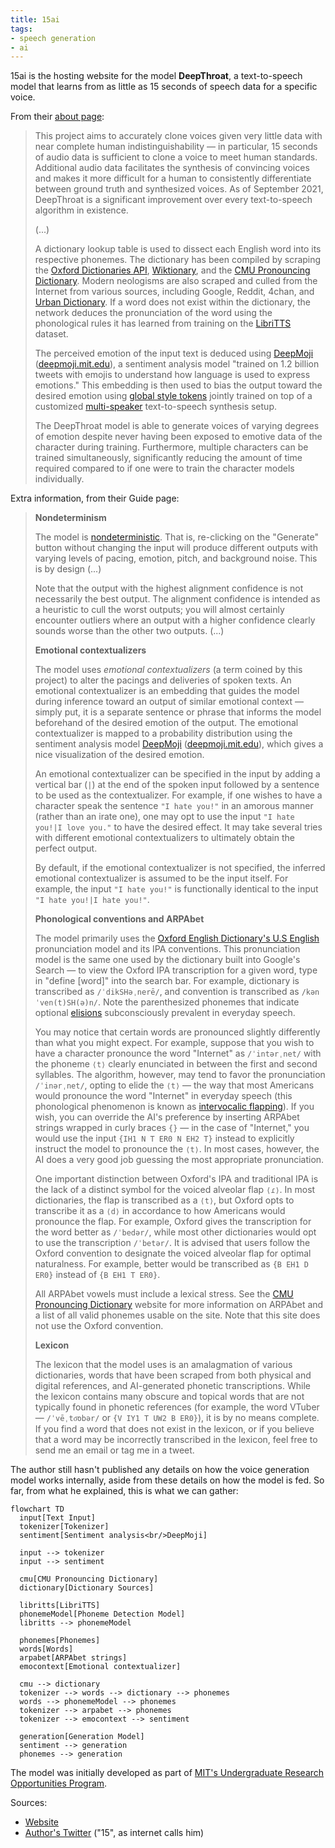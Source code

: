```yaml
---
title: 15ai
tags:
- speech generation
- ai
---
```

15ai is the hosting website for the model **DeepThroat**, a text-to-speech model that learns from as little as 15 seconds of speech data for a specific voice.

From their [about page](https://15.ai/about):

> This project aims to accurately clone voices given very little data with near complete human indistinguishability — in particular, 15 seconds of audio data is sufficient to clone a voice to meet human standards. Additional audio data facilitates the synthesis of convincing voices and makes it more difficult for a human to consistently differentiate between ground truth and synthesized voices. As of September 2021, DeepThroat is a significant improvement over every text-to-speech algorithm in existence.
>  
>  (...)
> 
> A dictionary lookup table is used to dissect each English word into its respective phonemes. The dictionary has been compiled by scraping the [Oxford Dictionaries API](https://developer.oxforddictionaries.com/), [Wiktionary](https://en.wiktionary.org/wiki/Wiktionary:Main_Page), and the [CMU Pronouncing Dictionary](http://www.speech.cs.cmu.edu/cgi-bin/cmudict). Modern neologisms are also scraped and culled from the Internet from various sources, including Google, Reddit, 4chan, and [Urban Dictionary](https://www.urbandictionary.com/). If a word does not exist within the dictionary, the network deduces the pronunciation of the word using the phonological rules it has learned from training on the [LibriTTS](https://research.google/tools/datasets/libri-tts/) dataset.
> 
> The perceived emotion of the input text is deduced using [DeepMoji](https://arxiv.org/pdf/1708.00524.pdf) ([deepmoji.mit.edu](https://deepmoji.mit.edu/)), a sentiment analysis model "trained on 1.2 billion tweets with emojis to understand how language is used to express emotions." This embedding is then used to bias the output toward the desired emotion using [global style tokens](https://arxiv.org/pdf/1803.09017.pdf) jointly trained on top of a customized [multi-speaker](https://arxiv.org/pdf/1910.10838.pdf) text-to-speech synthesis setup.
> 
> The DeepThroat model is able to generate voices of varying degrees of emotion despite never having been exposed to emotive data of the character during training. Furthermore, multiple characters can be trained simultaneously, significantly reducing the amount of time required compared to if one were to train the character models individually.
 
Extra information, from their Guide page:

> **Nondeterminism**
> 
> The model is [nondeterministic](https://en.wikipedia.org/wiki/Nondeterministic_algorithm). That is, re-clicking on the "Generate" button without changing the input will produce different outputs with varying levels of pacing, emotion, pitch, and background noise. This is by design (...)
> 
> Note that the output with the highest alignment confidence is not necessarily the best output. The alignment confidence is intended as a heuristic to cull the worst outputs; you will almost certainly encounter outliers where an output with a higher confidence clearly sounds worse than the other two outputs. (...)
> 
> **Emotional contextualizers**
> 
> The model uses *emotional contextualizers* (a term coined by this project) to alter the pacings and deliveries of spoken texts. An emotional contextualizer is an embedding that guides the model during inference toward an output of similar emotional context — simply put, it is a separate sentence or phrase that informs the model beforehand of the desired emotion of the output. The emotional contextualizer is mapped to a probability distribution using the sentiment analysis model [DeepMoji](https://arxiv.org/pdf/1708.00524.pdf) ([deepmoji.mit.edu](https://deepmoji.mit.edu/)), which gives a nice visualization of the desired emotion.
> 
> An emotional contextualizer can be specified in the input by adding a vertical bar (`|`) at the end of the spoken input followed by a sentence to be used as the contextualizer. For example, if one wishes to have a character speak the sentence `"I hate you!"` in an amorous manner (rather than an irate one), one may opt to use the input `"I hate you!|I love you."` to have the desired effect. It may take several tries with different emotional contextualizers to ultimately obtain the perfect output.
> 
> By default, if the emotional contextualizer is not specified, the inferred emotional contextualizer is assumed to be the input itself. For example, the input `"I hate you!"` is functionally identical to the input `"I hate you!|I hate you!"`.
> 
> **Phonological conventions and ARPAbet**
> 
> The model primarily uses the [Oxford English Dictionary's U.S English](https://public.oed.com/how-to-use-the-oed/key-to-pronunciation/%20pronunciation-model-US-english/) pronunciation model and its IPA conventions. This pronunciation model is the same one used by the dictionary built into Google's Search — to view the Oxford IPA transcription for a given word, type in "define [word]" into the search bar. For example, dictionary is transcribed as `/ˈdikSHəˌnerē/`, and convention is transcribed as `/kənˈven(t)SH(ə)n/`. Note the parenthesized phonemes that indicate optional [elisions](https://en.wikipedia.org/wiki/Elision) subconsciously prevalent in everyday speech.
> 
> You may notice that certain words are pronounced slightly differently than what you might expect. For example, suppose that you wish to have a character pronounce the word "Internet" as `/ˈintərˌnet/` with the phoneme `⟨t⟩` clearly enunciated in between the first and second syllables. The algorithm, however, may tend to favor the pronunciation `/ˈinərˌnet/`, opting to elide the `⟨t⟩` — the way that most Americans would pronounce the word "Internet" in everyday speech (this phonological phenomenon is known as [intervocalic flapping](https://en.wikipedia.org/wiki/Flapping)). If you wish, you can override the AI's preference by inserting ARPAbet strings wrapped in curly braces `{}` — in the case of "Internet," you would use the input `{IH1 N T ER0 N EH2 T}` instead to explicitly instruct the model to pronounce the `⟨t⟩`. In most cases, however, the AI does a very good job guessing the most appropriate pronunciation.
> 
> One important distinction between Oxford's IPA and traditional IPA is the lack of a distinct symbol for the voiced alveolar flap `⟨ɾ⟩`. In most dictionaries, the flap is transcribed as a `⟨t⟩`, but Oxford opts to transcribe it as a `⟨d⟩` in accordance to how Americans would pronounce the flap. For example, Oxford gives the transcription for the word better as `/ˈbedər/`, while most other dictionaries would opt to use the transcription `/ˈbetər/`. It is advised that users follow the Oxford convention to designate the voiced alveolar flap for optimal naturalness. For example, better would be transcribed as `{B EH1 D ER0}` instead of `{B EH1 T ER0}`.
> 
> All ARPAbet vowels must include a lexical stress. See the [CMU Pronouncing Dictionary](http://www.speech.cs.cmu.edu/cgi-bin/cmudict) website for more information on ARPAbet and a list of all valid phonemes usable on the site. Note that this site does not use the Oxford convention.
> 
> **Lexicon**
> 
> The lexicon that the model uses is an amalagmation of various dictionaries, words that have been scraped from both physical and digital references, and AI-generated phonetic transcriptions. While the lexicon contains many obscure and topical words that are not typically found in phonetic references (for example, the word VTuber — `/ˈvēˌto͞obər/` or `{V IY1 T UW2 B ER0}`), it is by no means complete. If you find a word that does not exist in the lexicon, or if you believe that a word may be incorrectly transcribed in the lexicon, feel free to send me an email or tag me in a tweet.

The author still hasn't published any details on how the voice generation model works internally, aside from these details on how the model is fed. So far, from what he explained, this is what we can gather:

```mermaid
flowchart TD
  input[Text Input]
  tokenizer[Tokenizer]
  sentiment[Sentiment analysis<br/>DeepMoji]
  
  input --> tokenizer 
  input --> sentiment

  cmu[CMU Pronouncing Dictionary]
  dictionary[Dictionary Sources]

  libritts[LibriTTS]
  phonemeModel[Phoneme Detection Model]
  libritts --> phonemeModel

  phonemes[Phonemes]
  words[Words]
  arpabet[ARPAbet strings]
  emocontext[Emotional contextualizer]

  cmu --> dictionary
  tokenizer --> words --> dictionary --> phonemes
  words --> phonemeModel --> phonemes
  tokenizer --> arpabet --> phonemes
  tokenizer --> emocontext --> sentiment

  generation[Generation Model]
  sentiment --> generation
  phonemes --> generation
```

The model was initially developed as part of [MIT's Undergraduate Research Opportunities Program](https://urop.mit.edu/).

Sources:
- [Website](https://15.ai/)
- [Author's Twitter](https://twitter.com/fifteenai) ("15", as internet calls him)